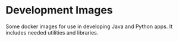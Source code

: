 # Development Images

Some docker images for use in developing Java and Python apps.
It includes needed utilities and libraries.
